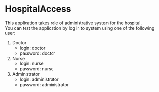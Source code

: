 # HospitalAccess
This application takes role of administrative system for the hospital.<br />
You can test the application by log in to system using one of the following user:<br />
1. Doctor
   - login: doctor
   - password: doctor
2. Nurse
   - login: nurse
   - password: nurse
3. Administrator 
   - login: administrator
   -  password: administrator
